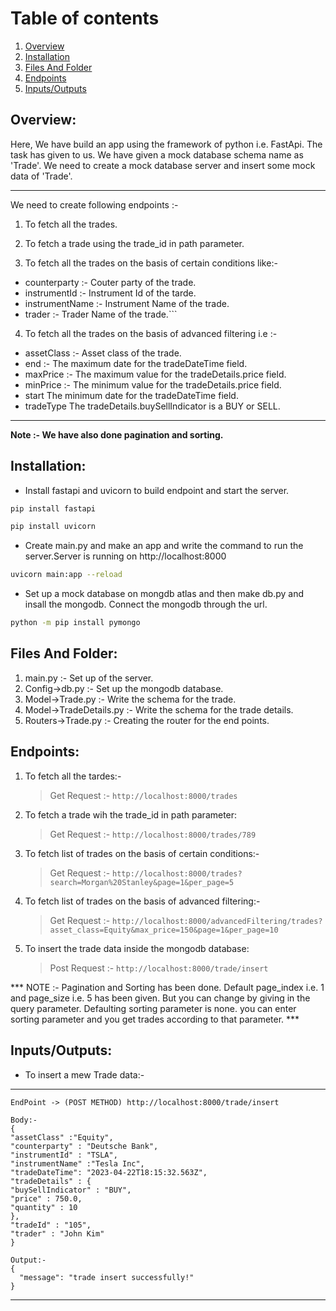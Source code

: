 # Table of contents
1. [Overview](#Overview)
2. [Installation](#Installation)
3. [Files And Folder](#Files-And-Folder)
4. [Endpoints](#Enpoints)
5. [Inputs/Outputs](#Inputs/Outputs)


## Overview:
Here, We have build an app using the framework of python i.e. FastApi. The task has given to us. We have given a mock database schema name as 'Trade'. We need to create a mock database server and insert some mock data of 'Trade'.

***
 We need to create following endpoints :-
 1. To fetch all the trades.
 
 2. To fetch a trade using the trade_id in path parameter.
 
 3. To fetch all the trades on the basis of certain conditions like:-
   * counterparty :- Couter party of the trade.
   * instrumentId :- Instrument Id of the tarde.
   * instrumentName :- Instrument Name of the trade.
   * trader :- Trader Name of the trade.```
   
 4. To fetch all the trades on the basis of advanced filtering i.e :-
 
   * assetClass :- Asset class of the trade.
   * end :- The maximum date for the tradeDateTime field.
   * maxPrice :- The maximum value for the tradeDetails.price field.
   * minPrice :-	The minimum value for the tradeDetails.price field.
   * start	The minimum date for the tradeDateTime field.
   * tradeType	The tradeDetails.buySellIndicator is a BUY or SELL.
***
**Note :- We have also done pagination and sorting.**  

## Installation:
* Install fastapi and uvicorn to build endpoint and start the server.
 ```bash
pip install fastapi
```
```bash
pip install uvicorn
```
* Create main.py and make an app and write the command to run the server.Server is running on http://localhost:8000
```bash
uvicorn main:app --reload
 ```
* Set up a mock database on mongdb atlas and then make db.py and insall the mongodb. Connect the mongodb through the url.
```bash
python -m pip install pymongo
```
## Files And Folder:
1. main.py :- Set up of the server.
2. Config->db.py :- Set up the mongodb database.
3. Model->Trade.py :- Write the schema for the trade.
4. Model->TradeDetails.py :- Write the schema for the trade details.
5. Routers->Trade.py :- Creating the router for the end points.

## Endpoints:
1. To fetch all the tardes:-
   > Get Request :- ```http://localhost:8000/trades```
2. To fetch a trade wih the trade_id in path parameter:
   > Get Request :-  ```http://localhost:8000/trades/789```
3. To fetch list of trades on the basis of certain conditions:-  
   > Get Request :-  ```http://localhost:8000/trades?search=Morgan%20Stanley&page=1&per_page=5```
4. To fetch list of trades on the basis of advanced filtering:-
   > Get Request :-  ```http://localhost:8000/advancedFiltering/trades?asset_class=Equity&max_price=150&page=1&per_page=10```
5. To insert the trade data inside the mongodb database:
   > Post Request :- ```http://localhost:8000/trade/insert```


*** NOTE :- Pagination and Sorting has been done. Default page_index i.e. 1 and page_size i.e. 5 has been given. But you can change by giving in the query parameter. Defaulting sorting parameter is none. you can enter sorting parameter and you get  trades according to that parameter. ***


## Inputs/Outputs:
* To insert a mew Trade data:-
***
```EndPoint -> (POST METHOD) http://localhost:8000/trade/insert```
```
Body:- 
{
"assetClass" :"Equity",
"counterparty" : "Deutsche Bank",
"instrumentId" : "TSLA",
"instrumentName" :"Tesla Inc",
"tradeDateTime": "2023-04-22T18:15:32.563Z",
"tradeDetails" : {
"buySellIndicator" : "BUY",
"price" : 750.0,
"quantity" : 10
},
"tradeId" : "105",
"trader" : "John Kim"
}
```
```
Output:- 
{
  "message": "trade insert successfully!"
}
```
***

 

